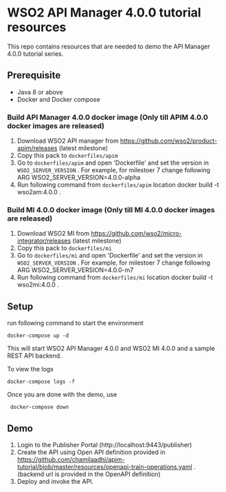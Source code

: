 # WSO2 API Manager 4.0.0 tutorial resources

This repo contains resources that are needed to demo the API Manager 4.0.0 tutorial series.

## Prerequisite

- Java 8 or above
- Docker and Docker compose
  
### Build API Manager 4.0.0 docker image (Only till APIM 4.0.0 docker images are released)

1. Download WSO2 API manager from https://github.com/wso2/product-apim/releases (latest milestone)
2. Copy this pack to `dockerfiles/apim`
3. Go to `dockerfiles/apim` and open 'Dockerfile' and set the version in `WSO2_SERVER_VERSION` . For example, for milestoer 7 change following
    ARG WSO2_SERVER_VERSION=4.0.0-alpha
4. Run following command from `dockerfiles/apim` location
    docker build -t wso2am:4.0.0 . 

### Build MI 4.0.0 docker image (Only till MI 4.0.0 docker images are released)

1. Download WSO2 MI from https://github.com/wso2/micro-integrator/releases (latest milestone)
2. Copy this pack to `dockerfiles/mi`
3. Go to `dockerfiles/mi` and open 'Dockerfile' and set the version in `WSO2_SERVER_VERSION` . For example, for milestoer 7 change following
    ARG WSO2_SERVER_VERSION=4.0.0-m7
4. Run following command from `dockerfiles/mi` location
    docker build -t wso2mi:4.0.0 . 

## Setup
   
run following command to start the environment

    docker-compose up -d

This will start WSO2 API Manager 4.0.0 and WSO2 MI 4.0.0 and a sample REST API backend.

To view the logs 

    docker-compose logs -f

Once you are done with the demo, use 

     docker-compose down

## Demo

1. Login to the Publisher Portal (http://localhost:9443/publisher)
2. Create the API using Open API definition provided in https://github.com/chamilaadhi/apim-tutorial/blob/master/resources/openapi-train-operations.yaml . (backend url is provided in the OpenAPI definition)
3. Deploy and invoke the API.
